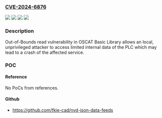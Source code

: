 ### [CVE-2024-6876](https://cve.mitre.org/cgi-bin/cvename.cgi?name=CVE-2024-6876)
![](https://img.shields.io/static/v1?label=Product&message=OSCAT%20Basic%20Library&color=blue)
![](https://img.shields.io/static/v1?label=Version&message=0%3C%203.3.5%20&color=brighgreen)
![](https://img.shields.io/static/v1?label=Version&message=0.0.0%3C%20%3C3.3.5.0%20&color=brighgreen)
![](https://img.shields.io/static/v1?label=Vulnerability&message=CWE-125%20Out-of-bounds%20Read&color=brighgreen)

### Description

Out-of-Bounds read vulnerability in OSCAT Basic Library allows an local, unprivileged attacker to access limited internal data of the PLC which may lead to a crash of the affected service.

### POC

#### Reference
No PoCs from references.

#### Github
- https://github.com/fkie-cad/nvd-json-data-feeds

